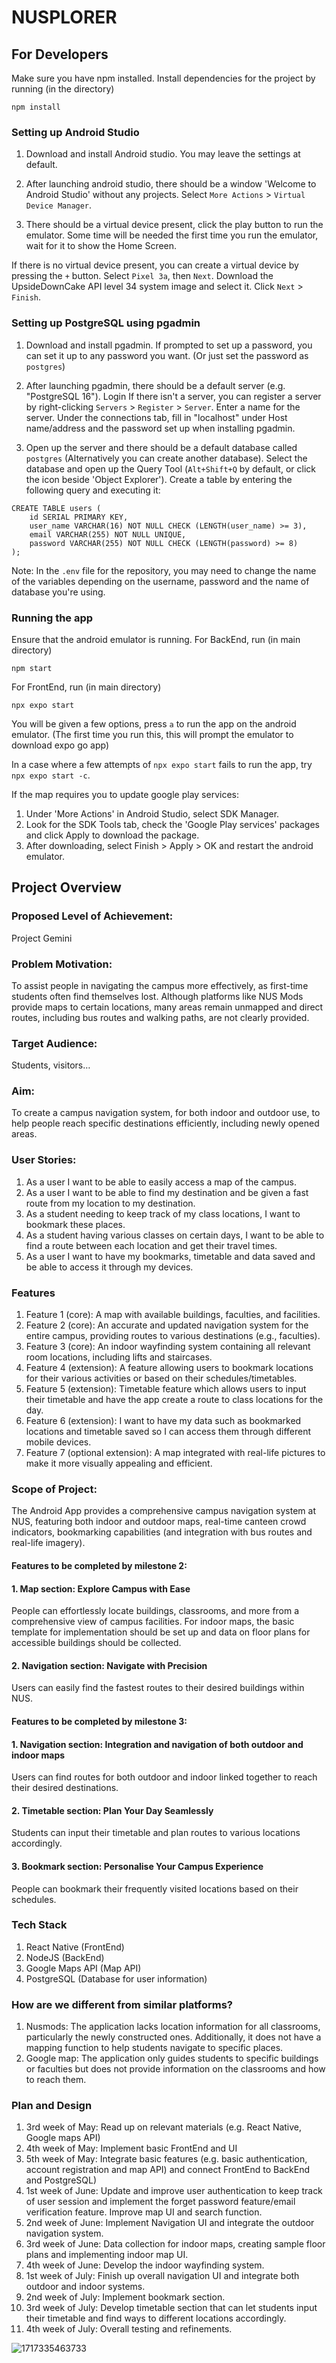 # NUSPLORER

## For Developers
Make sure you have npm installed.
Install dependencies for the project by running (in the directory)
```
npm install
```

### Setting up Android Studio 

1. Download and install Android studio. You may leave the settings at default.

2. After launching android studio, there should be a window 'Welcome to Android Studio' without any projects.
Select `More Actions` > `Virtual Device Manager`.

3. There should be a virtual device present, click the play button to run the emulator.
Some time will be needed the first time you run the emulator, wait for it to show the Home Screen.

If there is no virtual device present, you can create a virtual device by pressing the `+` button.
Select `Pixel 3a`, then `Next`. Download the UpsideDownCake API level 34 system image and select it.
Click `Next` > `Finish`.

### Setting up PostgreSQL using pgadmin 

1. Download and install pgadmin. If prompted to set up a password, you can set it up to any password you want. 
(Or just set the password as `postgres`)

2. After launching pgadmin, there should be a default server (e.g. "PostgreSQL 16").
Login
If there isn't a server, you can register a server by right-clicking `Servers` > `Register` > `Server`.
Enter a name for the server. Under the connections tab, fill in "localhost" under Host name/address and the password set up when installing pgadmin. 

3. Open up the server and there should be a default database called `postgres` (Alternatively you can create another database).
Select the database and open up the Query Tool (`Alt+Shift+Q` by default, or click the icon beside 'Object Explorer').
Create a table by entering the following query and executing it:
```
CREATE TABLE users (
    id SERIAL PRIMARY KEY,
    user_name VARCHAR(16) NOT NULL CHECK (LENGTH(user_name) >= 3),
    email VARCHAR(255) NOT NULL UNIQUE,
    password VARCHAR(255) NOT NULL CHECK (LENGTH(password) >= 8)
);
```

Note: In the `.env` file for the repository, you may need to change the name of the variables depending on the username, password and the name of database you're using.

### Running the app

Ensure that the android emulator is running.
For BackEnd, run (in main directory)
```
npm start
```

For FrontEnd, run (in main directory)
```
npx expo start
```
You will be given a few options, press `a` to run the app on the android emulator.
(The first time you run this, this will prompt the emulator to download expo go app)

In a case where a few attempts of `npx expo start` fails to run the app, try `npx expo start -c`.

If the map requires you to update google play services:
1. Under 'More Actions' in Android Studio, select SDK Manager.
2. Look for the SDK Tools tab, check the 'Google Play services' packages and click Apply to download the package.
3. After downloading, select Finish > Apply > OK and restart the android emulator.
## Project Overview
### Proposed Level of Achievement:
Project Gemini
### Problem Motivation:
To assist people in navigating the campus more effectively, as first-time students often find themselves lost. Although platforms like NUS Mods provide maps to certain locations, many areas remain unmapped and direct routes, including bus routes and walking paths, are not clearly provided.
### Target Audience:
Students, visitors…
### Aim:
To create a campus navigation system, for both indoor and outdoor use, to help people reach specific destinations efficiently, including newly opened areas.
### User Stories:
1. As a user I want to be able to easily access a map of the campus.
2. As a user I want to be able to find my destination and be given a fast route from my location to my destination.
3. As a student needing to keep track of my class locations, I want to bookmark these places.
4. As a student having various classes on certain days, I want to be able to find a route between each location and get their travel times.
5. As a user I want to have my bookmarks, timetable and data saved and be able to access it through my devices.
### Features
1. Feature 1 (core): A map with available buildings, faculties, and facilities.
2. Feature 2 (core): An accurate and updated navigation system for the entire campus, providing routes to various destinations (e.g., faculties).
3. Feature 3 (core): An indoor wayfinding system containing all relevant room locations, including lifts and staircases.
4. Feature 4 (extension): A feature allowing users to bookmark locations for their various activities or based on their schedules/timetables.
5. Feature 5 (extension): Timetable feature which allows users to input their timetable and have the app create a route to class locations for the day.
6. Feature 6 (extension): I want to have my data such as bookmarked locations and timetable saved so I can access them through different mobile devices.
7. Feature 7 (optional extension): A map integrated with real-life pictures to make it more visually appealing and efficient. 
### Scope of Project:
The Android App provides a comprehensive campus navigation system at NUS, featuring both indoor and outdoor maps, real-time canteen crowd indicators, bookmarking capabilities (and integration with bus routes and real-life imagery).
#### Features to be completed by milestone 2:
#### 1. Map section: Explore Campus with Ease
People can effortlessly locate buildings, classrooms, and more from a comprehensive view of campus facilities.
For indoor maps, the basic template for implementation should be set up and data on floor plans for accessible buildings should be collected.
#### 2. Navigation section: Navigate with Precision
Users can easily find the fastest routes to their desired buildings within NUS.
#### Features to be completed by milestone 3: 
#### 1.  Navigation section: Integration and navigation of both outdoor and indoor maps
Users can find routes for both outdoor and indoor linked together to reach their desired destinations.
#### 2. Timetable section: Plan Your Day Seamlessly
Students can input their timetable and plan routes to various locations accordingly.
#### 3. Bookmark section: Personalise Your Campus Experience
People can bookmark their frequently visited locations based on their schedules.
### Tech Stack
1. React Native (FrontEnd)
2. NodeJS (BackEnd)
3. Google Maps API (Map API)
4. PostgreSQL (Database for user information)
### How are we different from similar platforms?
1. Nusmods: The application lacks location information for all classrooms, particularly the newly constructed ones. Additionally, it does not have a mapping function to help students navigate to specific places.
2. Google map: The application only guides students to specific buildings or faculties but does not provide information on the classrooms and how to reach them.
### Plan and Design
1) 3rd week of May: Read up on relevant materials (e.g. React Native, Google maps API)
2) 4th week of May: Implement basic FrontEnd and UI
3) 5th week of May: Integrate basic features (e.g. basic authentication, account registration and map API) and connect FrontEnd to BackEnd and PostgreSQL)
4) 1st week of June: Update and improve user authentication to keep track of user session and implement the forget password feature/email verification feature. Improve map UI and search function.
5) 2nd week of June: Implement Navigation UI and integrate the outdoor navigation system. 
6) 3rd week of June: Data collection for indoor maps, creating sample floor plans and implementing indoor map UI.
7) 4th week of June: Develop the indoor wayfinding system.
8) 1st week of July: Finish up overall navigation UI and integrate both outdoor and indoor systems.
9) 2nd week of July: Implement bookmark section.
10) 3rd week of July: Develop timetable section that can let students input their timetable and find ways to different locations accordingly.
11) 4th week of July: Overall testing and refinements.

![1717335463733](https://github.com/awdse22/NUSPLORER/assets/169813987/94d77f85-1f7c-4087-8d4f-470529c89bbe)
